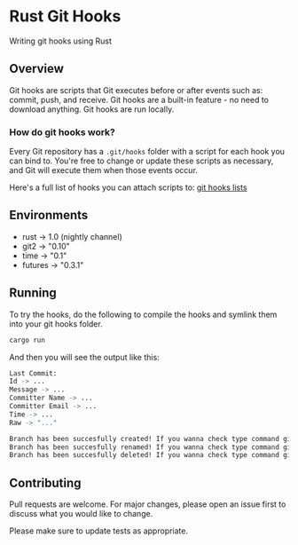 # Rust Git Hooks
Writing git hooks using Rust

## Overview

Git hooks are scripts that Git executes before or after events such as: commit, push, and receive. Git hooks are a built-in feature - no need to download anything. Git hooks are run locally.

### How do git hooks work?

Every Git repository has a `.git/hooks` folder with a script for each hook you can bind to. You're free to change or update these scripts as necessary, and Git will execute them when those events occur.

Here's a full list of hooks you can attach scripts to: [git hooks lists](https://githooks.com/)

## Environments

- rust -> 1.0 (nightly channel)
- git2 -> "0.10"
- time -> "0.1"
- futures -> "0.3.1"

## Running

To try the hooks, do the following to compile the hooks and symlink them into your git hooks folder.

```sh
cargo run
```

And then you will see the output like this:

```sh
Last Commit:
Id -> ...
Message -> ...
Committer Name -> ...
Committer Email -> ...
Time -> ...
Raw -> "..." 

Branch has been succesfully created! If you wanna check type command git branch -a
Branch has been succesfully renamed! If you wanna check type command git branch -a
Branch has been succesfully deleted! If you wanna check type command git branch -a
```

## Contributing

Pull requests are welcome. For major changes, please open an issue first to discuss what you would like to change.

Please make sure to update tests as appropriate.